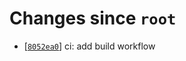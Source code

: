 <!-- since 2021-07-27T22:09:04+01:00 -->
# Changes since `root`

- \[[`8052ea0`](https://github.com/nearlySplat/qsh/commit/8052ea0c0c77f1451421c7762300f472e6028f09)\] ci: add build workflow
